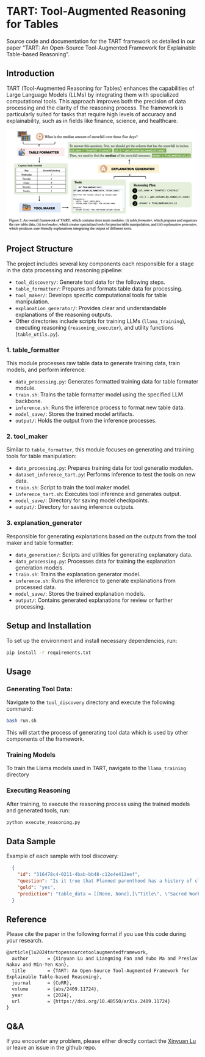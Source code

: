 # TART: Tool-Augmented Reasoning for Tables

Source code and documentation for the TART framework as detailed in our paper "TART: An Open-Source Tool-Augmented Framework for Explainable Table-based Reasoning".

## Introduction

TART (Tool-Augmented Reasoning for Tables) enhances the capabilities of Large Language Models (LLMs) by integrating them with specialized computational tools. This approach improves both the precision of data processing and the clarity of the reasoning process. The framework is particularly suited for tasks that require high levels of accuracy and explainability, such as in fields like finance, science, and healthcare. 

![The general framework of TART](./framework.png)

## Project Structure

The project includes several key components each responsible for a stage in the data processing and reasoning pipeline:

- `tool_discovery/`: Generate tool data for the following steps.
- `table_formatter/`: Prepares and formats table data for processing.
- `tool_maker/`: Develops specific computational tools for table manipulation.
- `explanation_generator/`: Provides clear and understandable explanations of the reasoning outputs.
- Other directories include scripts for training LLMs (`llama_training`), executing reasoning (`reasoning_executor`), and utility functions (`table_utils.py`).

### 1. table_formatter

This module processes raw table data to generate training data, train models, and perform inference:

- `data_processing.py`: Generates formatted training data for table formater module.
- `train.sh`: Trains the table formatter model using the specified LLM backbone.
- `inference.sh`: Runs the inference process to format new table data.
- `model_save/`: Stores the trained model artifacts.
- `output/`: Holds the output from the inference processes.

### 2. tool_maker

Similar to `table_formatter`, this module focuses on generating and training tools for table manipulation:

- `data_processing.py`: Prepares training data for tool generatio modulen.
- `dataset_inference_tart.py`: Performs inference to test the tools on new data.
- `train.sh`: Script to train the tool maker model.
- `inference_tart.sh`: Executes tool inference and generates output.
- `model_save/`: Directory for saving model checkpoints.
- `output/`: Directory for saving inference outputs.

### 3. explanation_generator

Responsible for generating explanations based on the outputs from the tool maker and table formatter:

- `data_generation/`: Scripts and utilities for generating explanatory data.
- `data_processing.py`: Processes data for training the explanation generation models.
- `train.sh`: Trains the explanation generator model.
- `inference.sh`: Runs the inference to generate explanations from processed data.
- `model_save/`: Stores the trained explanation models.
- `output/`: Contains generated explanations for review or further processing.


## Setup and Installation

To set up the environment and install necessary dependencies, run:

```bash
pip install -r requirements.txt
```

## Usage

### Generating Tool Data: 
Navigate to the `tool_discovery` directory and execute the following command:

```bash
bash run.sh
```
This will start the process of generating tool data which is used by other components of the framework.

### Training Models
To train the Llama models used in TART, navigate to the `llama_training` directory

### Executing Reasoning
After training, to execute the reasoning process using the trained models and generated tools, run:

```bash
python execute_reasoning.py
```

## Data Sample
Example of each sample with tool discovery: 

```json
  {
    "id": "316478c4-0211-4bab-bb48-c12e4e412eef",
    "question": "Is it true that Planned parenthood has a history of clergy alliances?",
    "gold": "yes",
    "prediction": "table_data = [[None, None],[\"Title\", \"Sacred Work: Planned Parenthood and Its Clergy Alliances\"],[\"Author\", \"Tom Davis\"],[\"Edition\", \"illustrated\"],[\"Publisher\", \"Rutgers University Press, 2005\"],[\"ISBN\", \"0813534933, 9780813534930\"],[\"Length\", \"245 pages\"],[\"Subjects\", \"Social Science Sociology of ReligionSocial Science / Sociology of Religion\"],[\"Export Citation\", \"BiBTeX EndNote RefMan\"]]\n\n# Get the row by name\ndef get_row_by_name(table, key):\n    for row in table:\n        if row[0] is not None and row[0].lower() == key.lower():\n            return row[1]\n    return None\n\ndef solution(table_data):\n    title = get_row_by_name(table_data, \"Title\")\n    subjects = get_row_by_name(table_data, \"Subjects\")\n    answer = True\n    if \"clergy alliances\" in title.lower() or \"clergy\" in subjects.lower():\n            return answer\n    answer = False\n    return answer\n\nprint(solution(table_data))"
  }
```


## Reference
Please cite the paper in the following format if you use this code during your research.

```
@article{lu2024tartopensourcetoolaugmentedframework,
  author       = {Xinyuan Lu and Liangming Pan and Yubo Ma and Preslav Nakov and Min-Yen Kan},
  title        = {TART: An Open-Source Tool-Augmented Framework for Explainable Table-based Reasoning},
  journal      = {CoRR},
  volume       = {abs/2409.11724},
  year         = {2024},
  url          = {https://doi.org/10.48550/arXiv.2409.11724}
}
```

## Q&A
If you encounter any problem, please either directly contact the [Xinyuan Lu](luxinyuan@u.nus.edu) or leave an issue in the github repo.